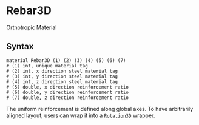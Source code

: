 # Rebar3D

Orthotropic Material

## Syntax

```text
material Rebar3D (1) (2) (3) (4) (5) (6) (7)
# (1) int, unique material tag
# (2) int, x direction steel material tag
# (3) int, y direction steel material tag
# (4) int, z direction steel material tag
# (5) double, x direction reinforcement ratio
# (6) double, y direction reinforcement ratio
# (7) double, z direction reinforcement ratio
```

The uniform reinforcement is defined along global axes. To have arbitrarily aligned layout, users can wrap it into
a [`Rotation3D`](../../Wrapper/Rotation3D.md) wrapper.
